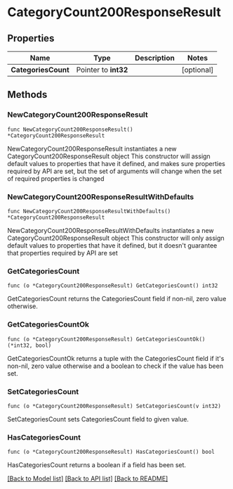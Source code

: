 # CategoryCount200ResponseResult

## Properties

Name | Type | Description | Notes
------------ | ------------- | ------------- | -------------
**CategoriesCount** | Pointer to **int32** |  | [optional] 

## Methods

### NewCategoryCount200ResponseResult

`func NewCategoryCount200ResponseResult() *CategoryCount200ResponseResult`

NewCategoryCount200ResponseResult instantiates a new CategoryCount200ResponseResult object
This constructor will assign default values to properties that have it defined,
and makes sure properties required by API are set, but the set of arguments
will change when the set of required properties is changed

### NewCategoryCount200ResponseResultWithDefaults

`func NewCategoryCount200ResponseResultWithDefaults() *CategoryCount200ResponseResult`

NewCategoryCount200ResponseResultWithDefaults instantiates a new CategoryCount200ResponseResult object
This constructor will only assign default values to properties that have it defined,
but it doesn't guarantee that properties required by API are set

### GetCategoriesCount

`func (o *CategoryCount200ResponseResult) GetCategoriesCount() int32`

GetCategoriesCount returns the CategoriesCount field if non-nil, zero value otherwise.

### GetCategoriesCountOk

`func (o *CategoryCount200ResponseResult) GetCategoriesCountOk() (*int32, bool)`

GetCategoriesCountOk returns a tuple with the CategoriesCount field if it's non-nil, zero value otherwise
and a boolean to check if the value has been set.

### SetCategoriesCount

`func (o *CategoryCount200ResponseResult) SetCategoriesCount(v int32)`

SetCategoriesCount sets CategoriesCount field to given value.

### HasCategoriesCount

`func (o *CategoryCount200ResponseResult) HasCategoriesCount() bool`

HasCategoriesCount returns a boolean if a field has been set.


[[Back to Model list]](../README.md#documentation-for-models) [[Back to API list]](../README.md#documentation-for-api-endpoints) [[Back to README]](../README.md)


